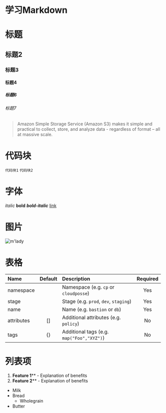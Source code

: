 # 学习Markdown

# 标题
## 标题2
### 标题3
#### 标题4
##### 标题6
###### 标题7

> Amazon Simple Storage Service (Amazon S3) makes it simple and practical to collect, store, and analyze data - regardless of format – all at massive scale.

# 代码块
`代码块1`
```代码块2```

# 字体
*italic*
**bold**
***bold-italic***
[link](https://example.com)


# 图片
![m'lady](https://i.imgur.com/v8IVDka.jpg)

# 表格
| Name       | Default | Description                                | Required |
|:---------- |:-------:|:------------------------------------------ |:--------:|
| namespace  |         | Namespace (e.g. `cp` or `cloudposse`)      |   Yes    |
| stage      |         | Stage (e.g. `prod`, `dev`, `staging`)      |   Yes    |
| name       |         | Name  (e.g. `bastion` or `db`)             |   Yes    |
| attributes |   []    | Additional attributes (e.g. `policy`)      |    No    |
| tags       |   {}    | Additional tags  (e.g. `map("Foo","XYZ")`) |    No    |

# 列表项
1. **Feature 1**** - Explanation of benefits
2. **Feature 2**** - Explanation of benefits

* Milk
* Bread
    * Wholegrain
* Butter





